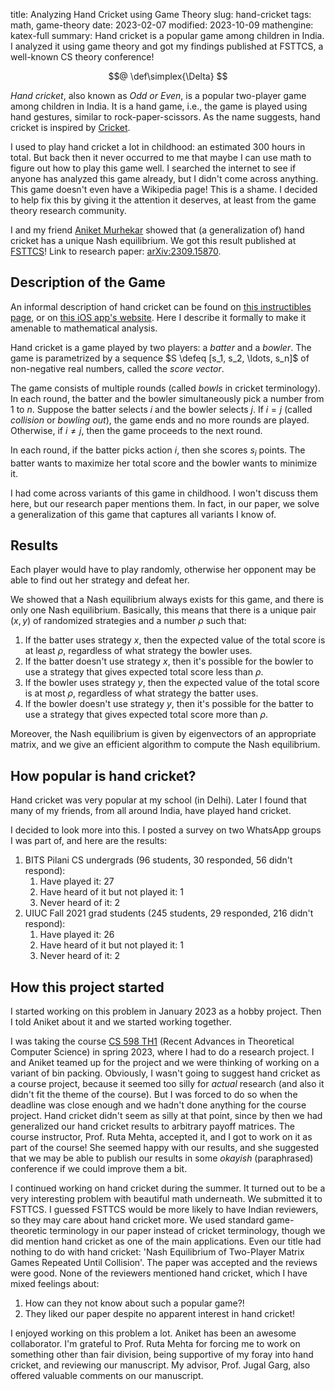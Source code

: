 title: Analyzing Hand Cricket using Game Theory
slug: hand-cricket
tags: math, game-theory
date: 2023-02-07
modified: 2023-10-09
mathengine: katex-full
summary: Hand cricket is a popular game among children in India. I analyzed it using game theory and got my findings published at FSTTCS, a well-known CS theory conference!


$$@
\def\simplex{\Delta}
$$

*Hand cricket*, also known as *Odd or Even*, is a popular two-player game among children in India.
It is a hand game, i.e., the game is played using hand gestures, similar to rock-paper-scissors.
As the name suggests, hand cricket is inspired by [Cricket](https://en.wikipedia.org/wiki/Cricket).

I used to play hand cricket a lot in childhood: an estimated 300 hours in total.
But back then it never occurred to me that maybe I can use math to figure out how to play this game well.
I searched the internet to see if anyone has analyzed this game already,
but I didn't come across anything.
This game doesn't even have a Wikipedia page! This is a shame.
I decided to help fix this by giving it the attention it deserves,
at least from the game theory research community.

I and my friend [Aniket Murhekar](https://aniket2.web.illinois.edu/) showed that
(a generalization of) hand cricket has a unique Nash equilibrium.
We got this result published at [FSTTCS](https://www.fsttcs.org.in)!
Link to research paper: [arXiv:2309.15870](https://arxiv.org/abs/2309.15870).

## Description of the Game

An informal description of hand cricket can be found on
[this instructibles page](https://www.instructables.com/How-to-Play-Hand-Cricket/),
or on [this iOS app's website](https://theshubhamarya.github.io/HandCricket/).
Here I describe it formally to make it amenable to mathematical analysis.

Hand cricket is a game played by two players: a *batter* and a *bowler*.
The game is parametrized by a sequence $S \defeq [s_1, s_2, \ldots, s_n]$
of non-negative real numbers, called the *score vector*.

The game consists of multiple rounds (called *bowls* in cricket terminology).
In each round, the batter and the bowler simultaneously pick a number from $1$ to $n$.
Suppose the batter selects $i$ and the bowler selects $j$.
If $i = j$ (called *collision* or *bowling out*),
the game ends and no more rounds are played.
Otherwise, if $i \neq j$, then the game proceeds to the next round.

In each round, if the batter picks action $i$, then she scores $s_i$ points.
The batter wants to maximize her total score and the bowler wants to minimize it.

I had come across variants of this game in childhood. I won't discuss them here,
but our research paper mentions them. In fact, in our paper,
we solve a generalization of this game that captures all variants I know of.

## Results

Each player would have to play randomly, otherwise her opponent may be able to
find out her strategy and defeat her.

We showed that a Nash equilibrium always exists for this game, and there is only one Nash equilibrium.
Basically, this means that there is a unique pair $(x, y)$ of randomized strategies
and a number $\rho$ such that:

1.  If the batter uses strategy $x$, then the expected value of the total score is at least $\rho$,
    regardless of what strategy the bowler uses.
2.  If the batter doesn't use strategy $x$, then it's possible for the bowler to use a strategy
    that gives expected total score less than $\rho$.
3.  If the bowler uses strategy $y$, then the expected value of the total score is at most $\rho$,
    regardless of what strategy the batter uses.
4.  If the bowler doesn't use strategy $y$, then it's possible for the batter to use a strategy
    that gives expected total score more than $\rho$.

Moreover, the Nash equilibrium is given by eigenvectors of an appropriate matrix,
and we give an efficient algorithm to compute the Nash equilibrium.

## How popular is hand cricket?

Hand cricket was very popular at my school (in Delhi).
Later I found that many of my friends, from all around India, have played hand cricket.

I decided to look more into this. I posted a survey on two WhatsApp groups I was part of,
and here are the results:

1.  BITS Pilani CS undergrads (96 students, 30 responded, 56 didn't respond):
    1.  Have played it: 27
    2.  Have heard of it but not played it: 1
    3.  Never heard of it: 2
2.  UIUC Fall 2021 grad students (245 students, 29 responded, 216 didn't respond):
    1.  Have played it: 26
    2.  Have heard of it but not played it: 1
    3.  Never heard of it: 2

## How this project started

I started working on this problem in January 2023 as a hobby project.
Then I told Aniket about it and we started working together.

I was taking the course [CS 598 TH1](https://courses.illinois.edu/schedule/2023/spring/CS/598)
(Recent Advances in Theoretical Computer Science) in spring 2023, where I had to do a research project.
I and Aniket teamed up for the project and we were thinking of working on a variant of bin packing.
Obviously, I wasn't going to suggest hand cricket as a course project, because it seemed too
silly for *actual* research (and also it didn't fit the theme of the course).
But I was forced to do so when the deadline was close enough
and we hadn't done anything for the course project.
Hand cricket didn't seem as silly at that point, since by then we had
generalized our hand cricket results to arbitrary payoff matrices.
The course instructor, Prof. Ruta Mehta, accepted it, and I got to work on it as part of the course!
She seemed happy with our results, and she suggested that we may be able to
publish our results in some *okayish* (paraphrased) conference if we could improve them a bit.

I continued working on hand cricket during the summer.
It turned out to be a very interesting problem with beautiful math underneath.
We submitted it to FSTTCS. I guessed FSTTCS would be more likely to have Indian reviewers,
so they may care about hand cricket more.
We used standard game-theoretic terminology in our paper instead of cricket terminology,
though we did mention hand cricket as one of the main applications.
Even our title had nothing to do with hand cricket:
'Nash Equilibrium of Two-Player Matrix Games Repeated Until Collision'.
The paper was accepted and the reviews were good.
None of the reviewers mentioned hand cricket, which I have mixed feelings about:

1.  How can they not know about such a popular game?!
2.  They liked our paper despite no apparent interest in hand cricket!

I enjoyed working on this problem a lot. Aniket has been an awesome collaborator.
I'm grateful to Prof. Ruta Mehta for forcing me to work on something other than fair division,
being supportive of my foray into hand cricket, and reviewing our manuscript.
My advisor, Prof. Jugal Garg, also offered valuable comments on our manuscript.
